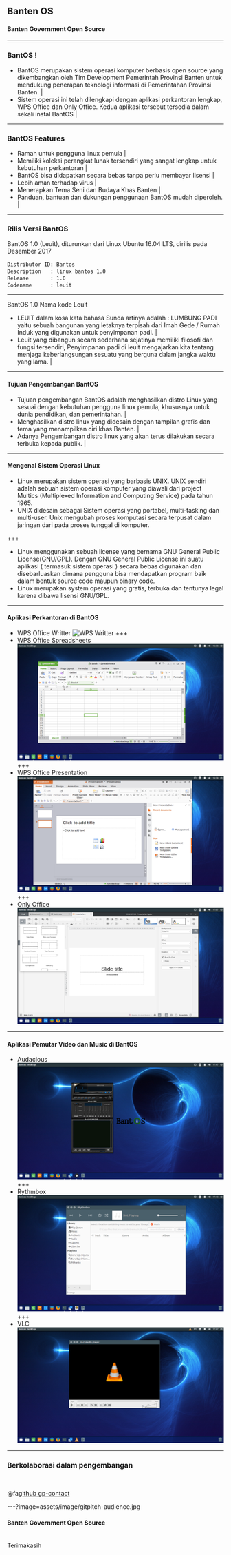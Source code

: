 ## Banten OS

#### Banten Government Open Source

---

### BantOS !

- BantOS merupakan sistem operasi komputer berbasis open source yang dikembangkan oleh Tim Development Pemerintah Provinsi Banten untuk mendukung penerapan teknologi informasi di Pemerintahan Provinsi Banten. |
- Sistem operasi ini telah dilengkapi dengan aplikasi perkantoran lengkap, WPS Office dan Only Office. Kedua aplikasi tersebut tersedia dalam sekali instal BantOS |
---

### BantOS Features

- Ramah untuk pengguna linux pemula |
- Memiliki koleksi perangkat lunak tersendiri yang sangat lengkap untuk kebutuhan perkantoran |
- BantOS bisa didapatkan secara bebas tanpa perlu membayar lisensi |
- Lebih aman terhadap virus |
- Menerapkan Tema Seni dan Budaya Khas Banten |
- Panduan, bantuan dan dukungan penggunaan BantOS mudah diperoleh. |
---

### Rilis Versi BantOS
BantOS 1.0 (Leuit), diturunkan dari Linux Ubuntu 16.04 LTS, dirilis pada Desember 2017
```
Distributor ID:	Bantos
Description   :	linux bantos 1.0
Release       :	1.0
Codename      :	leuit
``` 
---
BantOS 1.0 Nama kode Leuit
- LEUIT dalam kosa kata bahasa Sunda artinya adalah :  LUMBUNG PADI yaitu sebuah bangunan yang letaknya terpisah dari Imah Gede / Rumah Induk yang digunakan untuk penyimpanan padi. |
- Leuit yang dibangun secara sederhana sejatinya memiliki filosofi dan fungsi tersendiri, Penyimpanan padi di leuit mengajarkan kita tentang menjaga keberlangsungan sesuatu yang berguna dalam jangka waktu yang lama. |

---

#### Tujuan Pengembangan BantOS
- Tujuan pengembangan BantOS adalah menghasilkan distro Linux yang sesuai dengan kebutuhan pengguna linux pemula, khususnya untuk dunia pendidikan, dan pemerintahan. |
- Menghasilkan distro linux yang didesain dengan tampilan grafis dan tema yang menampilkan ciri khas Banten. |
- Adanya Pengembangan distro linux yang akan terus dilakukan secara terbuka kepada publik. |
---

#### Mengenal Sistem Operasi Linux

- Linux merupakan sistem operasi yang barbasis UNIX.  UNIX sendiri adalah sebuah sistem operasi komputer yang diawali dari project Multics (Multiplexed Information and Computing Service) pada tahun 1965.
- UNIX didesain sebagai Sistem operasi yang portabel, multi-tasking dan multi-user. Unix mengubah proses komputasi secara terpusat dalam jaringan dari pada proses tunggal di komputer.

+++
- Linux menggunakan sebuah license yang bernama GNU General Public License(GNU/GPL). Dengan GNU General Public License ini suatu aplikasi ( termasuk sistem operasi ) secara bebas digunakan dan disebarluaskan dimana pengguna bisa mendapatkan program baik dalam bentuk source code  maupun binary code.
- Linux merupakan system operasi yang gratis, terbuka dan tentunya legal karena dibawa lisensi GNU/GPL.
---
#### Aplikasi Perkantoran di BantOS

- WPS Office Writter
![WPS Writter](/assets/image/wps-office.png)
+++
- WPS Office Spreadsheets
![WPS Spreadsheets](/assets/image/wps-xls.png)
+++
- WPS Office Presentation
![WPS Presentation](/assets/image/wps-presentation.png)
+++
- Only Office
![Only Office](/assets/image/only-office.png)
---
#### Aplikasi Pemutar Video dan Music di BantOS
- Audacious
![audacious](/assets/image/audacious.png)
+++
- Rythmbox
![Rythmbox](/assets/image/rythmbox.png)
+++
- VLC
![vlc](/assets/image/vlc.png)

---
### Berkolaborasi dalam pengembangan

<br>

@fa[github gp-contact](bantenprov)

---?image=assets/image/gitpitch-audience.jpg

#### <span class="white">Banten Government Open Source</span>
<br>
Terimakasih

